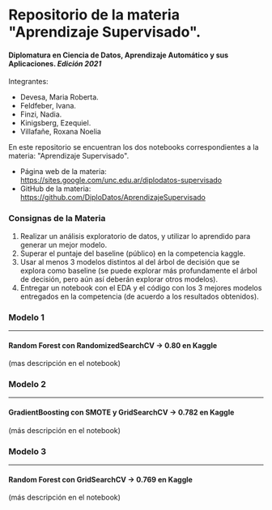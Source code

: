 # Repositorio de la materia "Aprendizaje Supervisado". 
#### Diplomatura en Ciencia de Datos, Aprendizaje Automático y sus Aplicaciones. *Edición 2021*

Integrantes:
* Devesa, Maria Roberta. 
* Feldfeber, Ivana. 
* Finzi, Nadia. 
* Kinigsberg, Ezequiel. 
* Villafañe, Roxana Noelia


En este repositorio se encuentran los dos notebooks correspondientes a la materia:
"Aprendizaje Supervisado". 

* Página web de la materia: https://sites.google.com/unc.edu.ar/diplodatos-supervisado 
* GitHub de la materia: https://github.com/DiploDatos/AprendizajeSupervisado

### Consignas de la Materia


1. Realizar un análisis exploratorio de datos, y utilizar lo aprendido para generar un mejor modelo.
2. Superar el puntaje del baseline (público) en la competencia kaggle.
3. Usar al menos 3 modelos distintos al del árbol de decisión que se explora como baseline (se puede explorar más profundamente el árbol de decisión, pero aún así deberán explorar otros modelos).
4. Entregar un notebook con el EDA y el código con los 3 mejores modelos entregados en la competencia (de acuerdo a los resultados obtenidos).



### Modelo 1
---

#### Random Forest con RandomizedSearchCV -> 0.80 en Kaggle

(mas descripción en el notebook)

### Modelo 2
---
#### GradientBoosting con SMOTE y GridSearchCV -> 0.782 en Kaggle 

(más descripción en el notebook)


### Modelo 3
---
#### Random Forest con GridSearchCV -> 0.769 en Kaggle

(más descripción en el notebook)
